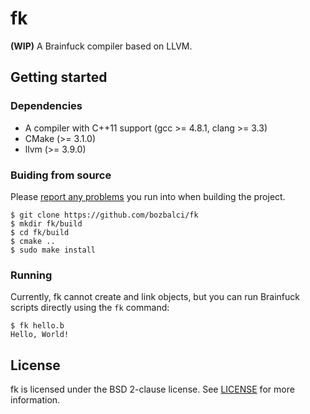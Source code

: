 # fk

**(WIP)** A Brainfuck compiler based on LLVM.

## Getting started

### Dependencies

- A compiler with C++11 support (gcc >= 4.8.1, clang >= 3.3)
- CMake (>= 3.1.0)
- llvm (>= 3.9.0)

### Buiding from source

Please [report any problems](https://github.com/bozbalci/fk/issues/new) you run into when building the project.

    $ git clone https://github.com/bozbalci/fk
    $ mkdir fk/build
    $ cd fk/build
    $ cmake ..
    $ sudo make install

### Running

Currently, fk cannot create and link objects, but you can run Brainfuck scripts directly using the `fk` command:

    $ fk hello.b
    Hello, World!

## License

fk is licensed under the BSD 2-clause license. See [LICENSE](https://github.com/bozbalci/fk/blob/master/LICENSE) for more information.
